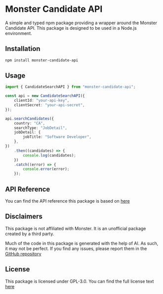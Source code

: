 # Monster Candidate API

A simple and typed npm package providing a wrapper around the Monster Candidate API. This package is designed to be used in a Node.js environment.

## Installation

```bash
npm install monster-candidate-api
```

## Usage

```typescript
import { CandidateSearchAPI } from "monster-candidate-api";

const api = new CandidateSearchAPI({
    clientId: "your-api-key",
    clientSecret: "your-api-secret",
});

api.searchCandidates({
    country: "CA",
    searchType: "JobDetail",
    jobDetail: {
        jobTitle: "Software Developer",
    },
})
    .then((candidates) => {
        console.log(candidates);
    })
    .catch((error) => {
        console.error(error);
    });
```


## API Reference
You can find the API reference this package is based on [here](https://partner.monster.com/candidate-api)

## Disclaimers
This package is not affiliated with Monster. It is an unofficial package created by a third party.

Much of the code in this package is generated with the help of AI. As such, it may not be perfect. If you find any issues, please report them in the [GitHub repository](https://github.com/samiy803/monster-candidate-api/issues)

## License
This package is licensed under GPL-3.0. You can find the full license text [here](LICENSE)